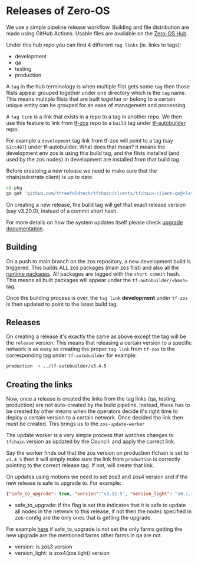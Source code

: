 # Releases of Zero-OS

We use a simple pipeline release workflow. Building and file distribution are made using GitHub Actions.
Usable files are available on the [Zero-OS Hub](https://hub.grid.tf/tf-zos).

Under this hub repo you can find 4 different `tag links` (ie. links to tags):

- development
- qa
- testing
- production

A `tag` in the hub terminology is when multiple flist gets some `tag` then those flists appear grouped together under one directory which is the `tag` name. This means multiple flists that are built together or belong to a certain unique entity can be grouped for an ease of management and processing.

A `tag link` is a link that exists in a repo to a tag in another repo. We then use this feature to link from [tf-zos](https://hub.grid.tf/tf-zos) repo to a `build` tag under [tf-autobuilder](https://hub.grid.tf/tf-autobuilder/) repo.

For example a `development` tag link from tf-zos will point to a tag (say `61cc487`) under tf-autobuilder. What does that mean? it means the development env zos is using this build tag, and the flists installed (and used by the zos nodes) in development are installed from that build tag.

Before createing a new release we need to make sure that the chain(substrate client) is up to date.
```sh
cd pkg
go get 'github.com/threefoldtech/tfchain/clients/tfchain-client-go@<latest version>'
```

On creating a new release, the build tag will get that exact release version (say v3.20.0), instead of a commit short hash.

For more details on how the system updates itself please check [upgrade documentation](../internals/identity/upgrade.md).

## Building

On a push to main branch on the zos repository, a new development build is triggered.  This builds ALL zos packages (main zos flist) and also all the [runtime packages](../../bins/packages/). All packages are tagged with the `short commit` hash. This means all built packages will appear under the `tf-autobuilder/<hash>` tag.

Once the building process is over, the `tag link` **development** under `tf-zos` is then updated to point to the latest build tag.

## Releases

On creating a release it's exactly the same as above except the tag will be the `release` version. This means that releasing a certain version to a specific network is as easy as creating the proper `tag link` from `tf-zos` to the corresponding tag under `tf-autobuilder` for example:

```bash
production -> ../tf-autobuilder/v3.4.5
```

## Creating the links

Now, once a release is created the links from the tag links (qa, testing, production) are not auto-created by the build pipeline. Instead, these has to be created by other means when the operators decide it's right time to deploy a certain version to a certain network. Once decided the link then must be created. This brings us to the `zos-update-worker`

The update worker is a very simple process that watches changes to `tfchain` version as updated by the Council. and apply the correct link.

Say the worker finds out that the zos version on production tfchain is set to `v3.4.5` then it will simply make sure the link from `production` is correctly pointing to the correct release tag. If not, will create that link.

On updates using motions we need to set zos3 and zos4 version and if the new release is safe to upgrade to. For example:
```json
{"safe_to_upgrade": true, "version":"v3.12.5", "version_light": "v0.1.1"}
```
- safe_to_upgrade: if the flag is set this indicates that it is safe to update all nodes in the network to this release, if not then the nodes specified in zos-config are the only ones that is getting the upgrade.

For example [here](https://github.com/threefoldtech/zos-config/blob/1a2d1339b219775ca4359535793f067630ed9062/qa.json#L68) if safe_to_upgrade is not set the only farms getting the new upgrade are the mentioned farms other farms in qa are not.

- version: is zos3 version
- version_light: is zos4(zos light) version
